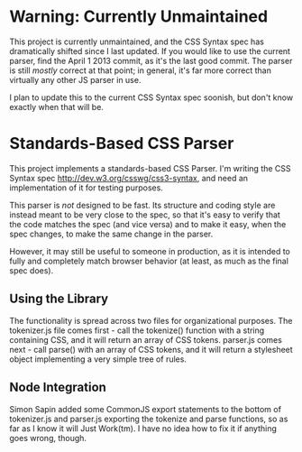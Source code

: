 Warning: Currently Unmaintained
===============================

This project is currently unmaintained,
and the CSS Syntax spec has dramatically shifted since I last updated.
If you would like to use the current parser,
find the April 1 2013 commit, as it's the last good commit.
The parser is still *mostly* correct at that point;
in general, it's far more correct than virtually any other JS parser in use.

I plan to update this to the current CSS Syntax spec soonish,
but don't know exactly when that will be.

Standards-Based CSS Parser
==========================

This project implements a standards-based CSS Parser.
I'm writing the CSS Syntax spec <http://dev.w3.org/csswg/css3-syntax>,
and need an implementation of it for testing purposes.

This parser is *not* designed to be fast.
Its structure and coding style are instead meant to be very close to the spec,
so that it's easy to verify that the code matches the spec
(and vice versa)
and to make it easy,
when the spec changes,
to make the same change in the parser.

However, it may still be useful to someone in production,
as it is intended to fully and completely match browser behavior
(at least, as much as the final spec does).

Using the Library
-----------------

The functionality is spread across two files for organizational purposes.
The tokenizer.js file comes first - 
call the tokenize() function with a string containing CSS,
and it will return an array of CSS tokens.
parser.js comes next - 
call parse() with an array of CSS tokens,
and it will return a stylesheet object
implementing a very simple tree of rules.

Node Integration
----------------

Simon Sapin added some CommonJS export statements to the bottom of tokenizer.js and parser.js
exporting the tokenize and parse functions,
so as far as I know it will Just Work(tm).
I have no idea how to fix it if anything goes wrong, though. 
